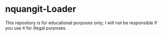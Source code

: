 # nquangit-Loader

This repository is for educational purposes only; I will not be responsible if you use it for illegal purposes.
